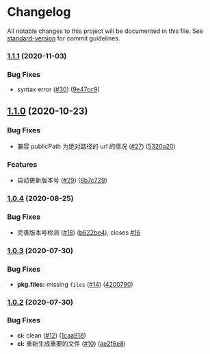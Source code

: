 # Changelog

All notable changes to this project will be documented in this file. See [standard-version](https://github.com/conventional-changelog/standard-version) for commit guidelines.

### [1.1.1](https://github.com/FEMessage/update-popup/compare/v1.1.0...v1.1.1) (2020-11-03)


### Bug Fixes

* syntax error ([#30](https://github.com/FEMessage/update-popup/issues/30)) ([9e47cc9](https://github.com/FEMessage/update-popup/commit/9e47cc9))



## [1.1.0](https://github.com/FEMessage/update-popup/compare/v1.0.4...v1.1.0) (2020-10-23)


### Bug Fixes

* 兼容 publicPath 为绝对路径的 url 的情况 ([#27](https://github.com/FEMessage/update-popup/issues/27)) ([5320a20](https://github.com/FEMessage/update-popup/commit/5320a20))


### Features

* 自动更新版本号 ([#29](https://github.com/FEMessage/update-popup/issues/29)) ([8b7c729](https://github.com/FEMessage/update-popup/commit/8b7c729))



### [1.0.4](https://github.com/FEMessage/update-popup/compare/v1.0.3...v1.0.4) (2020-08-25)


### Bug Fixes

* 完善版本号检测 ([#18](https://github.com/FEMessage/update-popup/issues/18)) ([b622be4](https://github.com/FEMessage/update-popup/commit/b622be4)), closes [#16](https://github.com/FEMessage/update-popup/issues/16)



### [1.0.3](https://github.com/FEMessage/update-popup/compare/v1.0.2...v1.0.3) (2020-07-30)


### Bug Fixes

* **pkg.files:** missing `files` ([#14](https://github.com/FEMessage/update-popup/issues/14)) ([4200790](https://github.com/FEMessage/update-popup/commit/4200790))



### [1.0.2](https://github.com/FEMessage/update-popup/compare/v1.0.1...v1.0.2) (2020-07-30)


### Bug Fixes

* **ci:** clean ([#12](https://github.com/FEMessage/update-popup/issues/12)) ([1caa918](https://github.com/FEMessage/update-popup/commit/1caa918))
* **ci:** 重新生成重要的文件 ([#10](https://github.com/FEMessage/update-popup/issues/10)) ([ae2f6e8](https://github.com/FEMessage/update-popup/commit/ae2f6e8))
